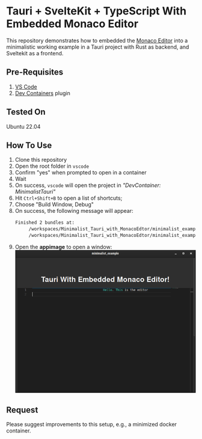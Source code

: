 # Tauri + SvelteKit + TypeScript With Embedded Monaco Editor

This repository demonstrates how to embedded the [Monaco Editor](https://microsoft.github.io/monaco-editor/) into a minimalistic working example in a Tauri project with Rust as backend, and Sveltekit as a frontend.

## Pre-Requisites

1. [VS Code](https://code.visualstudio.com/)
2. [Dev Containers](https://marketplace.visualstudio.com/items?itemName=ms-vscode-remote.remote-containers) plugin

## Tested On

Ubuntu 22.04

## How To Use

1. Clone this repository
2. Open the root folder in `vscode`
3. Confirm "yes" when prompted to open in a container
4. Wait
5. On success, `vscode` will open the project in _"DevContainer: MinimalistTauri"_
6. Hit `Ctrl+Shift+B` to open a list of shortcuts;
7. Choose "Build Window, Debug"
8. On success, the following message will appear:
   ```bash
   Finished 2 bundles at:
        /workspaces/Minimalist_Tauri_with_MonacoEdtor/minimalist_example/src-tauri/target/release/bundle/deb/minimalist-example_0.0.0_amd64.deb
        /workspaces/Minimalist_Tauri_with_MonacoEdtor/minimalist_example/src-tauri/target/release/bundle/appimage/minimalist-example_0.0.0_amd64.AppImage
   ```
9. Open the **appimage** to open a window:
   ![alt text](image.png)

## Request

Please suggest improvements to this setup, e.g., a minimized docker container.
